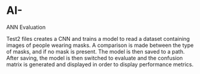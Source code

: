 # AI-
ANN Evaluation

Test2 files creates a CNN and trains a model to read a dataset containing images of people wearing masks. A comparison is made between the type of masks, and if no mask is present.
The model is then saved to a path. After saving, the model is then switched to evaluate and the confusion matrix is generated and displayed in order to display performance metrics.
